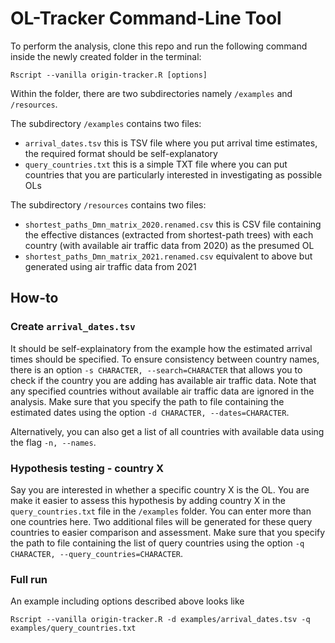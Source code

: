 # OL-Tracker Command-Line Tool

To perform the analysis, clone this repo and run the following command inside the newly created folder in the terminal:

```
Rscript --vanilla origin-tracker.R [options]
```

Within the folder, there are two subdirectories namely ```/examples``` and ```/resources```.

The subdirectory ```/examples``` contains two files:

- ```arrival_dates.tsv``` this is TSV file where you put arrival time estimates, the required format should be self-explanatory
- ```query_countries.txt``` this is a simple TXT file where you can put countries that you are particularly interested in investigating as possible OLs

The subdirectory ```/resources``` contains two files:

- ```shortest_paths_Dmn_matrix_2020.renamed.csv``` this is CSV file containing the effective distances (extracted from shortest-path trees) with each country (with available air traffic data from 2020) as the presumed OL
- ```shortest_paths_Dmn_matrix_2021.renamed.csv``` equivalent to above but generated using air traffic data from 2021

## How-to

### Create ```arrival_dates.tsv```
It should be self-explainatory from the example how the estimated arrival times should be specified. To ensure consistency between country names, there is an option ```-s CHARACTER, --search=CHARACTER``` that allows you to check if the country you are adding has available air traffic data. Note that any specified countries without available air traffic data are ignored in the analysis. Make sure that you specify the path to file containing the estimated dates using the option ```-d CHARACTER, --dates=CHARACTER```.

Alternatively, you can also get a list of all countries with available data using the flag ```-n, --names```.

### Hypothesis testing - country X
Say you are interested in whether a specific country X is the OL. You are make it easier to assess this hypothesis by adding country X in the ```query_countries.txt``` file in the ```/examples``` folder. You can enter more than one countries here. Two additional files will be generated for these query countries to easier comparison and assessment. Make sure that you specify the path to file containing the list of query countries using the option ```-q CHARACTER, --query_countries=CHARACTER```.

### Full run

An example including options described above looks like

```Rscript --vanilla origin-tracker.R -d examples/arrival_dates.tsv -q examples/query_countries.txt```